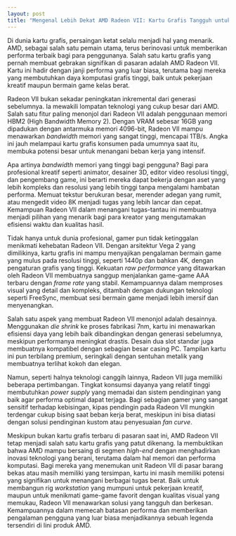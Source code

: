 ```yaml
---
layout: post
title: "Mengenal Lebih Dekat AMD Radeon VII: Kartu Grafis Tangguh untuk Kreator dan Gamer"
---
```


Di dunia kartu grafis, persaingan ketat selalu menjadi hal yang menarik. AMD, sebagai salah satu pemain utama, terus berinovasi untuk memberikan performa terbaik bagi para penggunanya. Salah satu kartu grafis yang pernah membuat gebrakan signifikan di pasaran adalah AMD Radeon VII. Kartu ini hadir dengan janji performa yang luar biasa, terutama bagi mereka yang membutuhkan daya komputasi grafis tinggi, baik untuk pekerjaan kreatif maupun bermain game kelas berat.

Radeon VII bukan sekadar peningkatan inkremental dari generasi sebelumnya. Ia mewakili lompatan teknologi yang cukup besar dari AMD. Salah satu fitur paling menonjol dari Radeon VII adalah penggunaan memori HBM2 (High Bandwidth Memory 2). Dengan VRAM sebesar 16GB yang dipadukan dengan antarmuka memori 4096-bit, Radeon VII mampu menawarkan *bandwidth* memori yang sangat tinggi, mencapai 1TB/s. Angka ini jauh melampaui kartu grafis konsumen pada umumnya saat itu, membuka potensi besar untuk menangani beban kerja yang intensif.

Apa artinya *bandwidth* memori yang tinggi bagi pengguna? Bagi para profesional kreatif seperti animator, desainer 3D, editor video resolusi tinggi, dan pengembang game, ini berarti mereka dapat bekerja dengan aset yang lebih kompleks dan resolusi yang lebih tinggi tanpa mengalami hambatan performa. Memuat tekstur berukuran besar, merender adegan yang rumit, atau mengedit video 8K menjadi tugas yang lebih lancar dan cepat. Kemampuan Radeon VII dalam menangani tugas-tantau ini membuatnya menjadi pilihan yang menarik bagi para kreator yang mengutamakan efisiensi waktu dan kualitas hasil.

Tidak hanya untuk dunia profesional, gamer pun tidak ketinggalan menikmati kehebatan Radeon VII. Dengan arsitektur Vega 2 yang dimilikinya, kartu grafis ini mampu menyajikan pengalaman bermain game yang mulus pada resolusi tinggi, seperti 1440p dan bahkan 4K, dengan pengaturan grafis yang tinggi. Kekuatan *raw performance* yang ditawarkan oleh Radeon VII membuatnya sanggup menjalankan game-game AAA terbaru dengan *frame rate* yang stabil. Kemampuannya dalam memproses visual yang detail dan kompleks, ditambah dengan dukungan teknologi seperti FreeSync, membuat sesi bermain game menjadi lebih imersif dan menyenangkan.

Salah satu aspek yang membuat Radeon VII menonjol adalah desainnya. Menggunakan *die shrink* ke proses fabrikasi 7nm, kartu ini menawarkan efisiensi daya yang lebih baik dibandingkan dengan generasi sebelumnya, meskipun performanya meningkat drastis. Desain dua slot standar juga membuatnya kompatibel dengan sebagian besar casing PC. Tampilan kartu ini pun terbilang premium, seringkali dengan sentuhan metalik yang membuatnya terlihat kokoh dan elegan.

Namun, seperti halnya teknologi canggih lainnya, Radeon VII juga memiliki beberapa pertimbangan. Tingkat konsumsi dayanya yang relatif tinggi membutuhkan *power supply* yang memadai dan sistem pendinginan yang baik agar performa optimal dapat terjaga. Bagi sebagian gamer yang sangat sensitif terhadap kebisingan, kipas pendingin pada Radeon VII mungkin terdengar cukup bising saat beban kerja berat, meskipun ini bisa diatasi dengan solusi pendinginan kustom atau penyesuaian *fan curve*.

Meskipun bukan kartu grafis terbaru di pasaran saat ini, AMD Radeon VII tetap menjadi salah satu kartu grafis yang patut dikenang. Ia membuktikan bahwa AMD mampu bersaing di segmen *high-end* dengan menghadirkan inovasi teknologi yang berani, terutama dalam hal memori dan performa komputasi. Bagi mereka yang menemukan unit Radeon VII di pasar barang bekas atau masih memiliki yang tersimpan, kartu ini masih memiliki potensi yang signifikan untuk menangani berbagai tugas berat. Baik untuk membangun rig *workstation* yang mumpuni untuk pekerjaan kreatif, maupun untuk menikmati game-game favorit dengan kualitas visual yang memukau, Radeon VII menawarkan solusi yang tangguh dan berkesan. Kemampuannya dalam memecah batasan performa dan memberikan pengalaman pengguna yang luar biasa menjadikannya sebuah legenda tersendiri di lini produk AMD.

